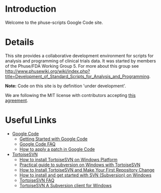 # Introduction #

Welcome to the phuse-scripts Google Code site.

# Details #

This site provides a collaborative development environment for scripts  for analysis and programming of clinical trials data. It was started by members of the Phuse/FDA Working Group 5. For more about this group see http://www.phusewiki.org/wiki/index.php?title=Development_of_Standard_Scripts_for_Analysis_and_Programming.

**Note:** Code on this site is by definition 'under development'.

We are following the MIT license with contributors accepting [this agreement](http://www.phusewiki.org/wiki/index.php?title=SS_15591982_1_UKGROUPS_Harmony_Individual_Contributor_License_AgreementDOC).


# Useful Links #

  * [Google Code](http://code.google.com/)
    * [Getting Started with Google Code](http://code.google.com/p/support/wiki/GettingStarted)
    * [Google Code FAQ](http://code.google.com/p/support/wiki/FAQ)
    * [How to apply a patch in Google Code](http://www.phusewiki.org/wiki/images/9/93/How_to_apply_a_path_in_Google_Code.pdf)
  * [TortoiseSVN](http://tortoisesvn.net/)
    * [How to install TortoiseSVN on Windows Platform](http://www.prosvn.org/download/TortoiseSVN%20-%20Installation%20EN.pdf)
    * [Practical guide to subversion on Windows with TortoiseSVN](http://www.shokhirev.com/nikolai/programs/SVN/svn.html)
    * [How to Install TortoiseSVN and Make Your First Repository Change](http://blogs.wandisco.com/2011/10/17/how-to-install-tortoisesvn-and-make-your-first-repository-change/)
    * [How to install and get started with SVN (Subversion) on Windows](http://wpcandy.com/teaches/how-to-install-and-get-started-with-subversion-on-windows/#.UOkAneSOm8A)
    * [TortoiseSVN FAQ](http://tortoisesvn.tigris.org/faq.html)
    * [TortoiseSVN A Subversion client for Windows](http://tortoisesvn.net/docs/release/TortoiseSVN_en/index.html)